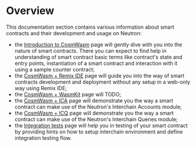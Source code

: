 # Overview

This documentation section contains various information about smart contracts and their development and usage on Neutron:

- the [Introduction to CosmWasm](/tutorials/introduction_to_cosmwasm) page will gently dive with you into the nature of smart contracts. There you can expect to find help in understanding of smart contract basic terms like contract's state and entry points, instantiation of a smart contract and interaction with it using a sample counter contract;
- the [CosmWasm + Remix IDE](tutorials/cosmwasm_remix) page will guide you into the way of smart contracts development and deployment without any setup in a web-only way using Remix IDE;
- the [CosmWasm + WasmKit](tutorials/cosmwasm_wasmkit) page will TODO;
- the [CosmWasm + ICA](tutorials/cosmwasm_ica) page will demonstrate you the way a smart contract can make use of the Neutron's Interchain Accounts module;
- the [CosmWasm + ICQ](tutorials/cosmwasm_icq) page will demonstrate you the way a smart contract can make use of the Neutron's Interchain Queries module;
- the [Integration tests](tutorials/integration_tests) page will help you in testing of your smart contract by providing hints on how to setup interchain environment and define integration testing flow.
